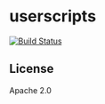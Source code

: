 # userscripts

[![Build Status](https://travis-ci.org/nazgand/userscripts.svg?branch=master)](https://travis-ci.org/noisypixy/userscripts)

## License

Apache 2.0
